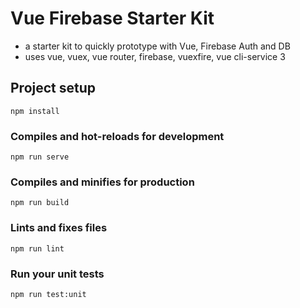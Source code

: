 # Vue Firebase Starter Kit
- a starter kit to quickly prototype with Vue, Firebase Auth and DB
- uses vue, vuex, vue router, firebase, vuexfire, vue cli-service 3

## Project setup
```
npm install
```

### Compiles and hot-reloads for development
```
npm run serve
```

### Compiles and minifies for production
```
npm run build
```

### Lints and fixes files
```
npm run lint
```

### Run your unit tests
```
npm run test:unit
```
